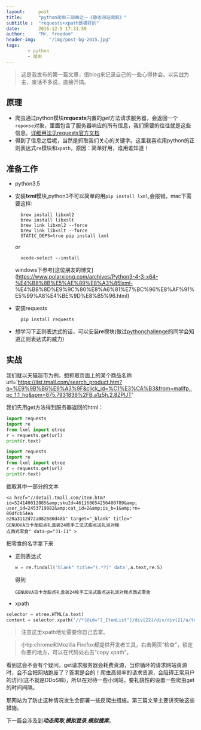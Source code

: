 ```yaml
---
layout:		post
title: 		"python爬虫三部曲之一《静态网站爬取》"
subtitle :	"requests+xpath是极好的"
date: 		2016-12-5 17:31:59
author: 	"Mr. freedom"
header-img: 	"/img/post-bg-2015.jpg"
tags:
        - python
        - 爬虫 
---
```


>这是我发布的第一篇文章，借blog来记录自己的一些心得体会。以实战为主，废话不多说，直接开搞。

## 原理
* 爬虫通过python模块***requests***内置的*get*方法请求服务器，会返回一个`reponse`对象，里面包含了服务器响应的所有信息，我们需要的往往就是这些信息。[详细用法见requests官方文档](http://docs.python-requests.org/en/master/)
* 得到了信息之后呢，当然是抓取我们关心的关键字。这里我喜欢用python的正则表达式`re`模块和`xpath`，原因：简单好用，谁用谁知道！

## 准备工作
* python3.5
* 安装***lxml***模块,python3不可以简单的用```pip install lxml```,会报错。mac下需要这样:

		brew install libxml2     
		brew install libxslt     
		brew link libxml2 --force
		brew link libxslt --force
		STATIC_DEPS=true pip install lxml
	
	or
		
		xcode-select --install
		
	windows下参考[这位朋友的博文](https://www.polarxiong.com/archives/Python3-4-3-x64-%E4%B8%8B%E5%AE%89%E8%A3%85lxml-   %E4%B8%8D%E9%9C%80%E8%A6%81%E7%BC%96%E8%AF%91%E5%99%A8%E4%BE%9D%E8%B5%96.html)

* 安装requests

		pip install requests
* 想学习下正则表达式的话，可以安装***re***模块(做过[pythonchallenge](http://www.pythonchallenge.com/)的同学会知道正则表达式的威力)

## 实战
  我们就以天猫超市为例，想抓取页面上的某个商品名称
 		url='https://list.tmall.com/search_product.htm?q=%E9%9B%B6%E9%A3%9F&click_id=%C1%E3%CA%B3&from=mallfp..pc_1.1_hq&spm=875.7931836%2FB.a1z5h.2.8ZPlJT'
  			
  我们先用get方法得到服务器返回的html：
  
 ```python
 import requests
 import re
 from lxml import etree
 r = requests.get(url)
 print(r.text)	
 ```
  
 ```python
 import requests
 import re
 from lxml import etree
 r = requests.get(url)
 print(r.text)	
 ```
 
  截取其中一部分的文本
  
  ```
  <a href="//detail.tmall.com/item.htm?
  id=524140012885&amp;skuId=461168654256400789&amp;
  user_id=2453719882&amp;cat_id=2&amp;is_b=1&amp;rn=
  80dfcb54ea
  e20a3112d72a082680d48b" target="_blank" title="
  GENUOVA马卡龙甜点礼盒装24枚手工法式甜点送礼派对糕
  点西式零食" data-p="31-11" >
  ```
  
  把零食的名字拿下来
  
  * 正则表达式
  
  	```python
  	w = re.findall('blank" title="(.*?)" data',a.text,re.S)
  	```
  	
  	得到
  	
  	`GENUOVA马卡龙甜点礼盒装24枚手工法式甜点送礼派对糕点西式零食`
  	
  * xpath

```python
selector = etree.HTML(a.text)
content = selector.xpath('//*[@id="J_ItemList"]/div[22]/div/div[2]/a/text()')
```
 
>注意这里xpath地址需要你自己去拿。

>小tip:chrome和Mozilla Firefox都提供开发者工具，右击网页“检查”，锁定你要的地方，可以在代码处右击“copy xpath”。

看到这会不会有个疑问，get请求服务器会耗费资源，当你循环的请求网站资源时，会不会把网站跑废了？答案是会的！爬虫高频率的请求资源，会阻碍正常用户的访问(这不就是DDoS嘛)，所以在对待一些小网站，要礼貌性的设置一些爬虫get的时间间隔。

那网站为了防止这种情况发生会部署一些反爬虫措施。第三篇文章主要讲突破这些措施。

下一篇会涉及到***动态爬取***,***模拟登录***,***模拟搜索***。

  
  

  
  
  
  






